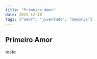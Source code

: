 ```yaml
---
title: "Primeiro Amor"
date: 2023-12-10
tags: ["amor", "juventude", "memória"]
---
```


## Primeiro Amor

teste